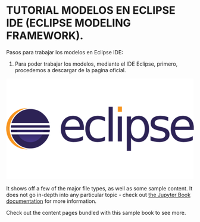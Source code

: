 # TUTORIAL MODELOS EN ECLIPSE IDE (ECLIPSE MODELING FRAMEWORK).

Pasos para trabajar los modelos en Eclipse IDE: 

1. Para poder trabajar los modelos, mediante el IDE Eclipse, primero, procedemos a descargar de la pagina oficial.

![*Eclipse*](https://github.com/Dlo85/imagenesTutorial/blob/main/eclipse.png)



It shows off a few of the major file types, as well as some sample content.
It does not go in-depth into any particular topic - check out [the Jupyter Book documentation](https://jupyterbook.org) for more information.

Check out the content pages bundled with this sample book to see more.

```{tableofcontents}
```

